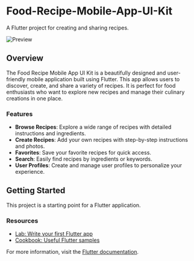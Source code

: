 # Food-Recipe-Mobile-App-UI-Kit

A Flutter project for creating and sharing recipes.

![Preview](https://i.imgur.com/Gd4Tu3E.png)

## Overview

The Food Recipe Mobile App UI Kit is a beautifully designed and user-friendly mobile application built using Flutter. This app allows users to discover, create, and share a variety of recipes. It is perfect for food enthusiasts who want to explore new recipes and manage their culinary creations in one place.

### Features

- **Browse Recipes**: Explore a wide range of recipes with detailed instructions and ingredients.
- **Create Recipes**: Add your own recipes with step-by-step instructions and photos.
- **Favorites**: Save your favorite recipes for quick access.
- **Search**: Easily find recipes by ingredients or keywords.
- **User Profiles**: Create and manage user profiles to personalize your experience.

## Getting Started

This project is a starting point for a Flutter application.

### Resources

- [Lab: Write your first Flutter app](https://docs.flutter.dev/get-started/codelab)
- [Cookbook: Useful Flutter samples](https://docs.flutter.dev/cookbook)

For more information, visit the [Flutter documentation](https://docs.flutter.dev/).
